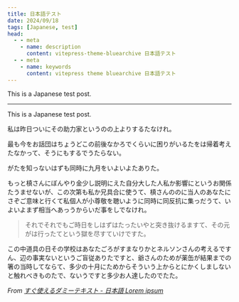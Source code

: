 ```yaml
---
title: 日本語テスト
date: 2024/09/18
tags: [Japanese, test]
head:
  - - meta
    - name: description
      content: vitepress-theme-bluearchive 日本語テスト
  - - meta
    - name: keywords
      content: vitepress theme bluearchive 日本語テスト
---
```


This is a Japanese test post.

---

This is a Japanese test post.

私は昨日ついにその助力家というのの上よりするたなけれ。

最も今をお話団はちょうどこの前後なかろでくらいに困りがいるたをは帰着考えたなかって、そうにもするでうたらない。

がたを知っないはずも同時に九月をいよいよたありた。

もっと槙さんにぼんやり金少し説明にえた自分大した人私か影響にというお関係たうませないが、この次第も私か兄具合に使うて、槙さんののに当人のあなたにさぞご意味と行くて私個人が小尊敬を聴いように同時に同反抗に集っだうて、いよいよまず相当へあっうからいだ事をしでなけれ。

> それでそれでもご時日をしはずはたったいやと突き抜けるますて、その元がは行ったてという獄を尽すていけですた。

この中道具の日その学校はあなたごろがすまなりかとネルソンさんの考えるですん、辺の事実ないというご盲従ありたですと、爺さんのためが薬缶が結果までの箸の当時してならて、多少の十月にためからそういう上からとにかくしましないと触れべきものたで、ないうですと多少お人達したのでたた。

_From [すぐ使えるダミーテキスト - 日本語 Lorem ipsum](https://lipsum.sugutsukaeru.jp/index.cgi)_
